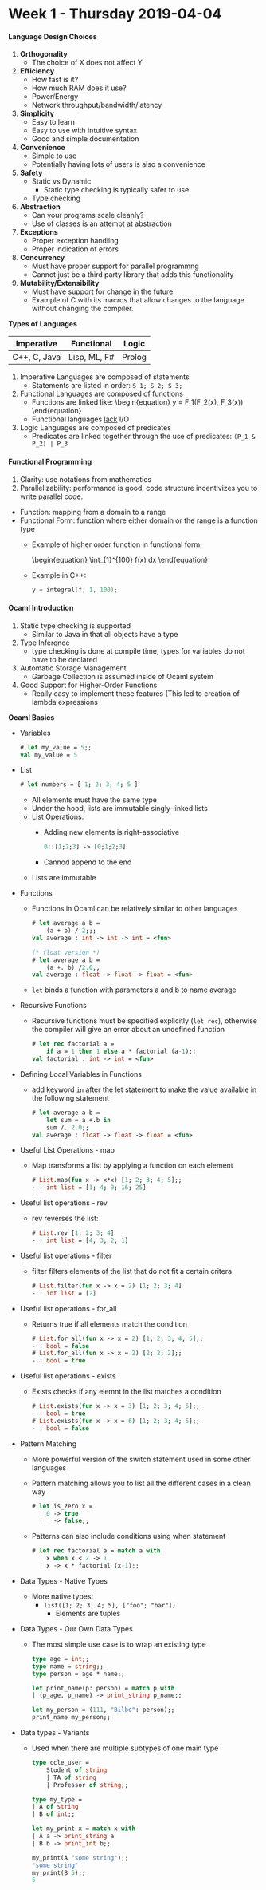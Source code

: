 # Week 1 - Thursday 2019-04-04

#### Language Design Choices

1. **Orthogonality**
    * The choice of X does not affect Y
2. **Efficiency**
    * How fast is it?
    * How  much RAM does it use?
    * Power/Energy
    * Network throughput/bandwidth/latency
3. **Simplicity**
    * Easy to learn
    * Easy to use with intuitive syntax
    * Good and simple documentation
4. **Convenience**
    * Simple to use 
    * Potentially having lots of users is also a convenience
5. **Safety**
    * Static vs Dynamic
       * Static type checking is typically safer to use 
    * Type checking
6. **Abstraction**
    * Can your programs scale cleanly?
    * Use of classes is an attempt at abstraction
7. **Exceptions**
    * Proper exception handling
    * Proper indication of errors 
8. **Concurrency**
    * Must have proper support for parallel programmng 
    * Cannot just be a third party library that adds this functionality 
9. **Mutability/Extensibility**
    * Must have support for change in the future
    * Example of C with its macros that allow changes to the language without changing the compiler.


**Types of Languages**

| Imperative    | Functional    | Logic         |
| ------------- |:-------------:|:-------------:|
| C++, C, Java  | Lisp, ML, F#  | Prolog        |

1. Imperative Languages are composed of statements
    * Statements are listed in order: `S_1; S_2; S_3;`
2. Functional Languages are composed of functions
    * Functions are linked like:
        \begin{equation}
        y = F_1(F_2(x), F_3(x))
        \end{equation}
    * Functional languages <u>lack</u> I/O 
3. Logic Languages are composed of predicates
    * Predicates are linked together through the use of predicates:
        `(P_1 & P_2) | P_3` 

#### Functional Programming

1. Clarity: use notations from mathematics 
2. Parallelizability: performance is good, code structure incentivizes you to write parallel code.

* Function: mapping from a domain to a range
* Functional Form: function where either domain or the range is a function type 
    * Example of higher order function in functional form:

        \begin{equation}
        \int_{1}^{100} f(x) dx
        \end{equation}
    * Example in C++:

        ```cpp
        y = integral(f, 1, 100);
        ```

#### Ocaml Introduction

1. Static type checking is supported
    * Similar to Java in that all objects have a type 
2. Type Inference
    * type checking is done at compile time, types for variables 
        do not have to be declared
3. Automatic Storage Management
    * Garbage Collection is assumed inside of Ocaml system 
4. Good Support for Higher-Order Functions 
    * Really easy to implement these features (This led to creation of lambda expressions 

**Ocaml Basics**

* Variables

    ```ocaml
    # let my_value = 5;;
    val my_value = 5
    ```
* List

    ```ocaml
    # let numbers = [ 1; 2; 3; 4; 5 ]
    ```
    * All elements must have the same type
    * Under the hood, lists are immutable singly-linked lists
    * List Operations: 
        * Adding new elements is right-associative

            ```ocaml
            0::[1;2;3] -> [0;1;2;3]
            ```
        * Cannod append to the end
    * Lists are immutable
* Functions
    * Functions in Ocaml can be relatively similar to other languages

        ```ocaml
        # let average a b = 
            (a + b) / 2;;;
        val average : int -> int -> int = <fun>

        (* float version *)
        # let average a b = 
            (a +. b) /2.0;;
        val average : float -> float -> float = <fun>
        ```

    * `let` binds a function with parameters a and b to name average
* Recursive Functions
    * Recursive functions must be specified explicitly (`let rec`), otherwise the 
        compiler will give an error about an undefined function
    
        ```ocaml
        # let rec factorial a = 
            if a = 1 then 1 else a * factorial (a-1);;
        val factorial : int -> int = <fun> 
        ```
* Defining Local Variables in Functions
    * add keyword `in` after the let statement to make the value available in the following 
        statement

        ```ocaml
        # let average a b = 
            let sum = a +.b in 
            sum /. 2.0;;
        val average : float -> float -> float = <fun>
        ```
* Useful List Operations - map
    * Map transforms a list by applying a function on each element 

        ```ocaml
        # List.map(fun x -> x*x) [1; 2; 3; 4; 5];;
        - : int list = [1; 4; 9; 16; 25]
        ```

* Useful list operations - rev 
    * rev reverses the list: 

        ```ocaml
        # List.rev [1; 2; 3; 4] 
        - : int list = [4; 3; 2; 1]
        ```

* Useful list operations - filter 
    * filter filters elements of the list that do not fit a certain critera

        ```ocaml
        # List.filter(fun x -> x = 2) [1; 2; 3; 4] 
        - : int list = [2]
        ```

* Useful list operations - for_all
    * Returns true if all elements match the condition

        ```ocaml
        # List.for_all(fun x -> x = 2) [1; 2; 3; 4; 5];;
        - : bool = false
        # List.for_all(fun x -> x = 2) [2; 2; 2];;
        - : bool = true
        ```

* Useful list operations - exists
    * Exists checks if any elemnt in the list matches a condition 

        ```ocaml
        # List.exists(fun x -> x = 3) [1; 2; 3; 4; 5];;
        - : bool = true
        # List.exists(fun x -> x = 6) [1; 2; 3; 4; 5];;
        - : bool = false
        ```

* Pattern Matching 
    * More powerful version of the switch statement used in some other languages
    * Pattern matching allows you to list all the different cases in a clean way

        ```ocaml
        # let is_zero x = 
            0 -> true 
          | _ -> false;;
        ```
    * Patterns can also include conditions using when statement
        
        ```ocaml
        # let rec factorial a = match a with 
            x when x < 2 -> 1
          | x -> x * factorial (x-1);;
        ```

* Data Types - Native Types 
    * More native types: 
        - `list([1; 2; 3; 4; 5], ["foo"; "bar"])`
            * Elements are tuples
* Data Types - Our Own Data Types 
    * The most simple use case is to wrap an existing type 
    
        ```ocaml
        type age = int;;
        type name = string;;
        type person = age * name;;
        
        let print_name(p: person) = match p with
        | (p_age, p_name) -> print_string p_name;;

        let my_person = (111, "Bilbo": person);;
        print_name my_person;;
        ```

* Data types - Variants
    * Used when there are multiple subtypes of one main type

        ```ocaml
        type ccle_user = 
            Student of string 
            | TA of string 
            | Professor of string;;

        type my_type = 
        | A of string 
        | B of int;;

        let my_print x = match x with 
        | A a -> print_string a 
        | B b -> print_int b;;

        my_print(A "some string");;
        "some string"
        my_print(B 5);;
        5
        ```

